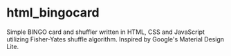html_bingocard
==============

Simple BINGO card and shuffler written in HTML, CSS and JavaScript utilizing Fisher-Yates shuffle algorithm. Inspired by Google's Material Design Lite.
